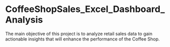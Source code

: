 # CoffeeShopSales_Excel_Dashboard_Analysis
The main objective of this project is to analyze retail sales data to gain actionable insights that will enhance the performance of the Coffee Shop.

